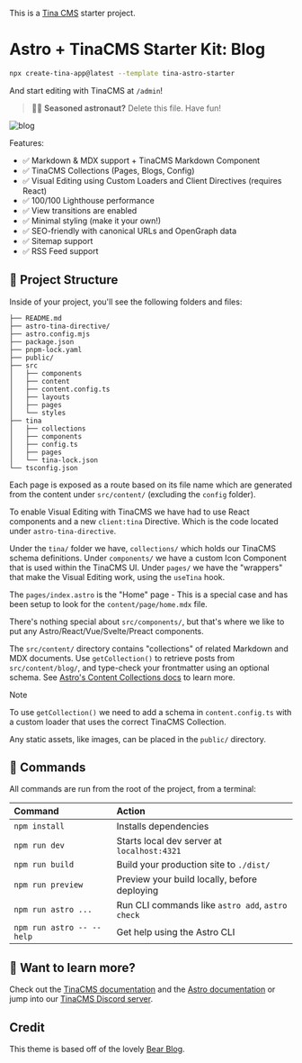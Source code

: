 This is a [Tina CMS](https://tina.io/) starter project.

# Astro + TinaCMS Starter Kit: Blog

```sh
npx create-tina-app@latest --template tina-astro-starter
```

And start editing with TinaCMS at `/admin`!

> 🧑‍🚀 **Seasoned astronaut?** Delete this file. Have fun!

![blog](https://github.com/withastro/astro/assets/2244813/ff10799f-a816-4703-b967-c78997e8323d)

Features:

- ✅ Markdown & MDX support + TinaCMS Markdown Component
- ✅ TinaCMS Collections (Pages, Blogs, Config)
- ✅ Visual Editing using Custom Loaders and Client Directives (requires React)
- ✅ 100/100 Lighthouse performance
- ✅ View transitions are enabled
- ✅ Minimal styling (make it your own!)
- ✅ SEO-friendly with canonical URLs and OpenGraph data
- ✅ Sitemap support
- ✅ RSS Feed support

## 🚀 Project Structure

Inside of your project, you'll see the following folders and files:

```text
├── README.md
├── astro-tina-directive/
├── astro.config.mjs
├── package.json
├── pnpm-lock.yaml
├── public/
├── src
│   ├── components
│   ├── content
│   ├── content.config.ts
│   ├── layouts
│   ├── pages
│   └── styles
├── tina
│   ├── collections
│   ├── components
│   ├── config.ts
│   ├── pages
│   └── tina-lock.json
└── tsconfig.json
```

Each page is exposed as a route based on its file name which are generated from the content under `src/content/` (excluding the `config` folder).

To enable Visual Editing with TinaCMS we have had to use React components and a new `client:tina` Directive. Which is the code located under `astro-tina-directive`.

Under the `tina/` folder we have, `collections/` which holds our TinaCMS schema definitions. Under `components/` we have a custom Icon Component that is used within the TinaCMS UI. Under `pages/` we have the "wrappers" that make the Visual Editing work, using the `useTina` hook.

The `pages/index.astro` is the "Home" page - This is a special case and has been setup to look for the `content/page/home.mdx` file.

There's nothing special about `src/components/`, but that's where we like to put any Astro/React/Vue/Svelte/Preact components.

The `src/content/` directory contains "collections" of related Markdown and MDX documents. Use `getCollection()` to retrieve posts from `src/content/blog/`, and type-check your frontmatter using an optional schema. See [Astro's Content Collections docs](https://docs.astro.build/en/guides/content-collections/) to learn more.

> [!NOTE]
> To use `getCollection()` we need to add a schema in `content.config.ts` with a custom loader that uses the correct TinaCMS Collection.

Any static assets, like images, can be placed in the `public/` directory.

## 🧞 Commands

All commands are run from the root of the project, from a terminal:

| Command                   | Action                                           |
| :------------------------ | :----------------------------------------------- |
| `npm install`             | Installs dependencies                            |
| `npm run dev`             | Starts local dev server at `localhost:4321`      |
| `npm run build`           | Build your production site to `./dist/`          |
| `npm run preview`         | Preview your build locally, before deploying     |
| `npm run astro ...`       | Run CLI commands like `astro add`, `astro check` |
| `npm run astro -- --help` | Get help using the Astro CLI                     |

## 👀 Want to learn more?

Check out the [TinaCMS documentation](https://tina.io/docs) and the [Astro documentation](https://docs.astro.build) or jump into our [TinaCMS Discord server](https://discord.gg/cG2UNREu).

## Credit

This theme is based off of the lovely [Bear Blog](https://github.com/HermanMartinus/bearblog/).
